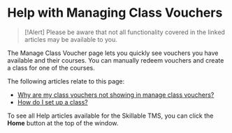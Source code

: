 # Help with Managing Class Vouchers

> [!Alert] Please be aware that not all functionality covered in the linked articles may be available to you.

The Manage Class Voucher page lets you quickly see vouchers you have available and their courses. You can manually redeem vouchers and create a class for one of the courses.

The following articles relate to this page:

- [Why are my class vouchers not showing in manage class vouchers?](../arvato-marketplace/faq-for-arvato-marketplace/vouchers-not-showing-in-manage-class-vouchers.md)
- [How do I set up a class?](../arvato-marketplace/fulfilling-marketplace-order/set-up-class.md)

To see all Help articles available for the Skillable TMS, you can click the **Home** button at the top of the window.
